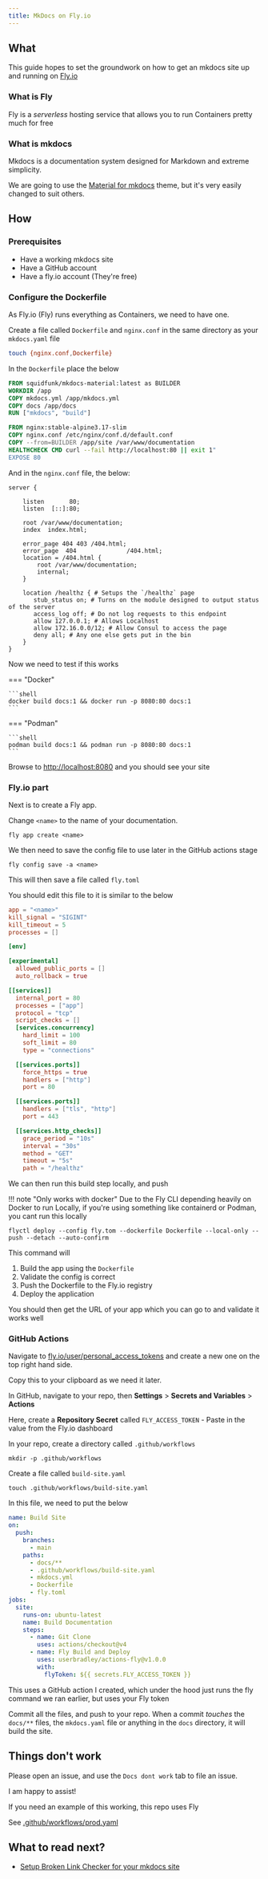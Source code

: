 ```yaml
---
title: MkDocs on Fly.io
---
```


## What

This guide hopes to set the groundwork on how to get an mkdocs site up and running
on [Fly.io](https://fly.io?ref=documentation.breadnet.co.uk)

### What is Fly

Fly is a _serverless_ hosting service that allows you to run Containers pretty much for free

### What is mkdocs

Mkdocs is a documentation system designed for Markdown and extreme simplicity.

We are going to use the [Material for mkdocs](https://squidfunk.github.io/mkdocs-material/?utm_source=breadnet.co.uk&utm_medium=kb&utm_campaign=mkdocs%20on%20fly.io) theme, but it's very easily changed to suit others.

## How

### Prerequisites

* Have a working mkdocs site
* Have a GitHub account
* Have a fly.io account (They're free)

### Configure the Dockerfile

As Fly.io (Fly) runs everything as Containers, we need to have one.

Create a file called `Dockerfile` and `nginx.conf` in the same directory as your `mkdocs.yaml` file

```sh
touch {nginx.conf,Dockerfile}
```

In the `Dockerfile` place the below

```dockerfile
FROM squidfunk/mkdocs-material:latest as BUILDER
WORKDIR /app
COPY mkdocs.yml /app/mkdocs.yml
COPY docs /app/docs
RUN ["mkdocs", "build"]

FROM nginx:stable-alpine3.17-slim
COPY nginx.conf /etc/nginx/conf.d/default.conf
COPY --from=BUILDER /app/site /var/www/documentation
HEALTHCHECK CMD curl --fail http://localhost:80 || exit 1"
EXPOSE 80
```

And in the `nginx.conf` file, the below:

```nginx
server {

    listen       80;
    listen  [::]:80;

    root /var/www/documentation;
    index  index.html;

    error_page 404 403 /404.html;
    error_page  404              /404.html;
    location = /404.html {
        root /var/www/documentation;
        internal;
    }

    location /healthz { # Setups the `/healthz` page
       stub_status on; # Turns on the module designed to output status of the server
       access_log off; # Do not log requests to this endpoint
       allow 127.0.0.1; # Allows Localhost
       allow 172.16.0.0/12; # Allow Consul to access the page
       deny all; # Any one else gets put in the bin
    }
}
```

Now we need to test if this works

=== "Docker"

    ```shell
    docker build docs:1 && docker run -p 8080:80 docs:1
    ```

=== "Podman"

    ```shell
    podman build docs:1 && podman run -p 8080:80 docs:1
    ```

Browse to <http://localhost:8080> and you should see your site

### Fly.io part

Next is to create a Fly app.

Change `<name>` to the name of your documentation.

```shell
fly app create <name>
```

We then need to save the config file to use later in the GitHub actions stage

```shell
fly config save -a <name>
```

This will then save a file called `fly.toml`

You should edit this file to it is similar to the below

```toml
app = "<name>"
kill_signal = "SIGINT"
kill_timeout = 5
processes = []

[env]

[experimental]
  allowed_public_ports = []
  auto_rollback = true

[[services]]
  internal_port = 80
  processes = ["app"]
  protocol = "tcp"
  script_checks = []
  [services.concurrency]
    hard_limit = 100
    soft_limit = 80
    type = "connections"

  [[services.ports]]
    force_https = true
    handlers = ["http"]
    port = 80

  [[services.ports]]
    handlers = ["tls", "http"]
    port = 443

  [[services.http_checks]]
    grace_period = "10s"
    interval = "30s"
    method = "GET"
    timeout = "5s"
    path = "/healthz"
```

We can then run this build step locally, and push

!!! note "Only works with docker"
    Due to the Fly CLI depending heavily on Docker to run Locally, if you're using something like
    containerd or Podman, you cant run this locally

```shell
flyctl deploy --config fly.tom --dockerfile Dockerfile --local-only --push --detach --auto-confirm
```

This command will

1. Build the app using the `Dockerfile`
2. Validate the config is correct
3. Push the Dockerfile to the Fly.io registry
4. Deploy the application

You should then get the URL of your app which you can go to and validate it works well

### GitHub Actions

Navigate to [fly.io/user/personal_access_tokens](https://fly.io/user/personal_access_tokens?ref=documentation.breadnet.co.uk) and
create a new one on the top right hand side.

Copy this to your clipboard as we need it later.

In GitHub, navigate to your repo, then **Settings** > **Secrets and Variables** > **Actions**

Here, create a **Repository Secret** called `FLY_ACCESS_TOKEN` - Paste in the value from the Fly.io dashboard

In your repo, create a directory called `.github/workflows`

```shell
mkdir -p .github/workflows
```

Create a file called `build-site.yaml`

```shell
touch .github/workflows/build-site.yaml
```

In this file, we need to put the below

```yaml
name: Build Site
on:
  push:
    branches:
      - main
    paths:
      - docs/**
      - .github/workflows/build-site.yaml
      - mkdocs.yml
      - Dockerfile
      - fly.toml
jobs:
  site:
    runs-on: ubuntu-latest
    name: Build Documentation
    steps:
      - name: Git Clone
        uses: actions/checkout@v4
      - name: Fly Build and Deploy
        uses: userbradley/actions-fly@v1.0.0
        with:
          flyToken: ${{ secrets.FLY_ACCESS_TOKEN }}
```

This uses a GitHub action I created, which under the hood just runs the fly command we ran earlier, but uses your Fly token

Commit all the files, and push to your repo. When a commit _touches_ the `docs/**` files, the `mkdocs.yaml` file or
anything in the `docs` directory, it will build the site.

## Things don't work

Please open an issue, and use the `Docs dont work` tab to file an issue.

I am happy to assist!

If you need an example of this working, this repo uses Fly

See [.github/workflows/prod.yaml](https://github.com/userbradley/documentation.breadnet.co.uk/blob/main/.github/workflows/prod.yaml)

## What to read next?

* [Setup Broken Link Checker for your mkdocs site](../../kb/markdown/lychee-link-checker.md)
